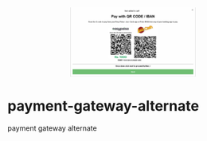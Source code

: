 <center><img src="logo.png" width=50%;></center>

# payment-gateway-alternate
payment gateway alternate
